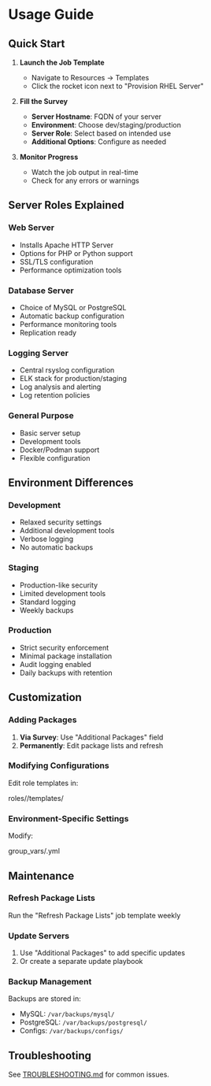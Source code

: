 # Usage Guide

## Quick Start

1. **Launch the Job Template**
   - Navigate to Resources → Templates
   - Click the rocket icon next to "Provision RHEL Server"

2. **Fill the Survey**
   - **Server Hostname**: FQDN of your server
   - **Environment**: Choose dev/staging/production
   - **Server Role**: Select based on intended use
   - **Additional Options**: Configure as needed

3. **Monitor Progress**
   - Watch the job output in real-time
   - Check for any errors or warnings

## Server Roles Explained

### Web Server
- Installs Apache HTTP Server
- Options for PHP or Python support
- SSL/TLS configuration
- Performance optimization tools

### Database Server  
- Choice of MySQL or PostgreSQL
- Automatic backup configuration
- Performance monitoring tools
- Replication ready

### Logging Server
- Central rsyslog configuration
- ELK stack for production/staging
- Log analysis and alerting
- Log retention policies

### General Purpose
- Basic server setup
- Development tools
- Docker/Podman support
- Flexible configuration

## Environment Differences

### Development
- Relaxed security settings
- Additional development tools
- Verbose logging
- No automatic backups

### Staging
- Production-like security
- Limited development tools
- Standard logging
- Weekly backups

### Production
- Strict security enforcement
- Minimal package installation
- Audit logging enabled
- Daily backups with retention

## Customization

### Adding Packages

1. **Via Survey**: Use "Additional Packages" field
2. **Permanently**: Edit package lists and refresh

### Modifying Configurations

Edit role templates in:

roles/<role-name>/templates/

### Environment-Specific Settings

Modify:

group_vars/<environment>.yml

## Maintenance

### Refresh Package Lists

Run the "Refresh Package Lists" job template weekly

### Update Servers

1. Use "Additional Packages" to add specific updates
2. Or create a separate update playbook

### Backup Management

Backups are stored in:
- MySQL: `/var/backups/mysql/`
- PostgreSQL: `/var/backups/postgresql/`
- Configs: `/var/backups/configs/`

## Troubleshooting

See [TROUBLESHOOTING.md](TROUBLESHOOTING.md) for common issues.